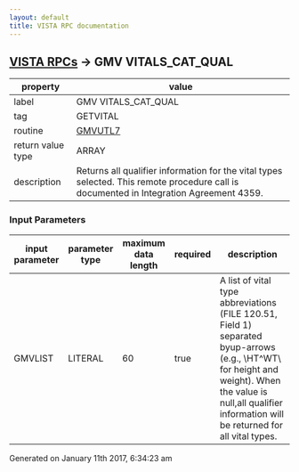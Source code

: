 ```yaml
---
layout: default
title: VISTA RPC documentation
---
```




## [VISTA RPCs](TableOfContent.md) &#8594; GMV VITALS_CAT_QUAL 

 property | value 
--- | --- 
 label | GMV VITALS_CAT_QUAL
 tag | GETVITAL
 routine | [GMVUTL7](http://code.osehra.org/dox/Routine_GMVUTL7_source.html)
 return value type | ARRAY
 description | Returns all qualifier information for the vital types selected. This remote procedure call is documented in Integration Agreement 4359.

### Input Parameters

| input parameter | parameter type | maximum data length | required | description | 
| --- | --- | --- | --- | --- | 
| GMVLIST | LITERAL | 60 | true | A list of vital type abbreviations (FILE 120.51, Field 1) separated byup-arrows (e.g., \HT^WT\ for height and weight). When the value is null,all qualifier information will be returned for all vital types. | 




Generated on January 11th 2017, 6:34:23 am